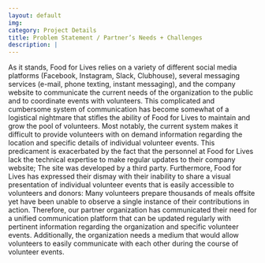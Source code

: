 ```yaml
---
layout: default
img:
category: Project Details
title: Problem Statement / Partner’s Needs + Challenges
description: |
---
```

As it stands, Food for Lives relies on a variety of different social media platforms (Facebook, Instagram, Slack, Clubhouse), several messaging services (e-mail, phone texting, instant messaging), and the company website to communicate the current needs of the organization to the public and to coordinate events with volunteers. This complicated and cumbersome system of communication has become somewhat of a logistical nightmare that stifles the ability of Food for Lives to maintain and grow the pool of volunteers. Most notably, the current system makes it difficult to provide volunteers with on demand information regarding the location and specific details of individual volunteer events. This predicament is exacerbated by the fact that the personnel at Food for Lives lack the technical expertise to make regular updates to their company website; The site was developed by a third party. Furthermore, Food for Lives has expressed their dismay with their inability to share a visual presentation of individual volunteer events that is easily accessible to volunteers and donors: Many volunteers prepare thousands of meals offsite yet have been unable to observe a single instance of their contributions in action. Therefore, our partner organization has communicated their need for a unified communication platform that can be updated regularly with pertinent information regarding the organization and specific volunteer events. Additionally, the organization needs a medium that would allow volunteers to easily communicate with each other during the course of volunteer events.
